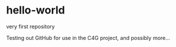 # hello-world
very first repository

Testing out GitHub for use in the C4G project, and possibly more...
